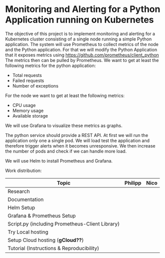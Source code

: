 # Monitoring and Alerting for a Python Application running on Kubernetes

The objective of this project is to implement monitoring and alerting for a Kubernetes cluster consisting of a single node running a simple Python application. The system will use Prometheus to collect metrics of the node and the Python application. For that we will modify the Python Application that it exposes metrics using https://github.com/prometheus/client_python The metrics then can be pulled by Prometheus. We want to get at least the following metrics for the python application:
 - Total requests
 - Failed requests
 - Number of exceptions

For the node we want to get at least the following metrics:
 - CPU usage
 - Memory usage
 - Available storage

We will use Grafana to visualize these metrics as graphs. 

The python service should provide a REST API. At first we will run the application only one a single pod. We will load test the application and therefore trigger alerts when it becomes unresponsive. We then increase the number of pods and check if we can handle more load.

We will use Helm to install Prometheus and Grafana.



Work distribution:

| Topic        | Philipp   | Nico       |
|--------------|-----------|------------|
| Research |     |     |
| Documentation |   |   |
| Helm Setup   |        |         |
| Grafana & Prometheus Setup |     |      |
| Script.py (including Prometheus-Client Library) |     |     |
| Try Local hosting |   |   |
| Setup Cloud hosting (**gCloud??**) |     |     |
| Tutorial (Instructions & Reproducibility) |   |   |
